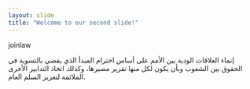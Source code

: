 ```yaml
---
layout: slide
title: "Welcome to our second slide!"
---
```

joinlaw

إنماء العلاقات الودية بين الأمم على أساس احترام المبدأ الذي يقضي بالتسوية في الحقوق بين الشعوب وبأن يكون لكل منها تقرير مصيرها، وكذلك اتخاذ التدابير الأخرى الملائمة لتعزيز السلم العام.  
